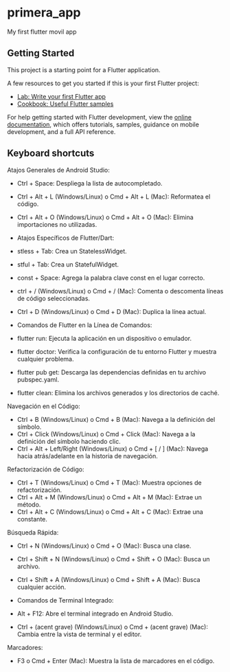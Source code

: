 # primera_app

My first flutter movil app

## Getting Started

This project is a starting point for a Flutter application.

A few resources to get you started if this is your first Flutter project:

- [Lab: Write your first Flutter app](https://docs.flutter.dev/get-started/codelab)
- [Cookbook: Useful Flutter samples](https://docs.flutter.dev/cookbook)

For help getting started with Flutter development, view the
[online documentation](https://docs.flutter.dev/), which offers tutorials,
samples, guidance on mobile development, and a full API reference.


## Keyboard shortcuts
Atajos Generales de Android Studio:

- Ctrl + Space: Despliega la lista de autocompletado.
- Ctrl + Alt + L (Windows/Linux) o Cmd + Alt + L (Mac): Reformatea el código.
- Ctrl + Alt + O (Windows/Linux) o Cmd + Alt + O (Mac): Elimina importaciones no utilizadas.

- Atajos Específicos de Flutter/Dart:

- stless + Tab: Crea un StatelessWidget.
- stful + Tab: Crea un StatefulWidget.
- const + Space: Agrega la palabra clave const en el lugar correcto.
- ctrl + / (Windows/Linux) o Cmd + / (Mac): Comenta o descomenta líneas de código seleccionadas.
- Ctrl + D (Windows/Linux) o Cmd + D (Mac): Duplica la línea actual.

- Comandos de Flutter en la Línea de Comandos:

- flutter run: Ejecuta la aplicación en un dispositivo o emulador.
- flutter doctor: Verifica la configuración de tu entorno Flutter y muestra cualquier problema.
- flutter pub get: Descarga las dependencias definidas en tu archivo pubspec.yaml.
- flutter clean: Elimina los archivos generados y los directorios de caché.

Navegación en el Código:

- Ctrl + B (Windows/Linux) o Cmd + B (Mac): Navega a la definición del símbolo.
- Ctrl + Click (Windows/Linux) o Cmd + Click (Mac): Navega a la definición del símbolo haciendo clic.
- Ctrl + Alt + Left/Right (Windows/Linux) o Cmd + [ / ] (Mac): Navega hacia atrás/adelante en la historia de navegación.

Refactorización de Código:

- Ctrl + T (Windows/Linux) o Cmd + T (Mac): Muestra opciones de refactorización.
- Ctrl + Alt + M (Windows/Linux) o Cmd + Alt + M (Mac): Extrae un método.
- Ctrl + Alt + C (Windows/Linux) o Cmd + Alt + C (Mac): Extrae una constante.

Búsqueda Rápida:

- Ctrl + N (Windows/Linux) o Cmd + O (Mac): Busca una clase.
- Ctrl + Shift + N (Windows/Linux) o Cmd + Shift + O (Mac): Busca un archivo.
- Ctrl + Shift + A (Windows/Linux) o Cmd + Shift + A (Mac): Busca cualquier acción.

- Comandos de Terminal Integrado:

- Alt + F12: Abre el terminal integrado en Android Studio.
- Ctrl + (acent grave) (Windows/Linux) o Cmd + (acent grave) (Mac): Cambia entre la vista de terminal y el editor.

Marcadores:

- F3 o Cmd + Enter (Mac): Muestra la lista de marcadores en el código.